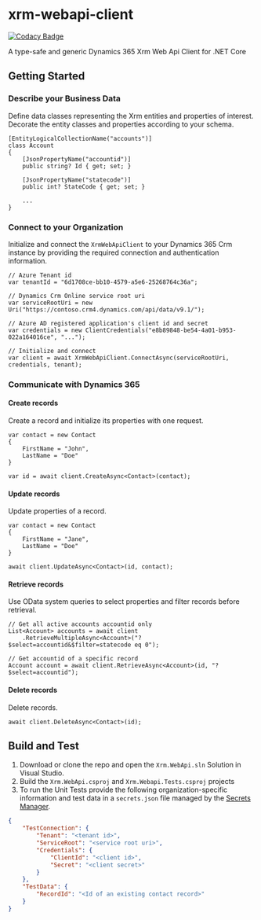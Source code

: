 # xrm-webapi-client

[![Codacy Badge](https://api.codacy.com/project/badge/Grade/db57100548854f228826324d204b4ea5)](https://www.codacy.com/manual/off-world/xrm-webapi-client?utm_source=github.com&amp;utm_medium=referral&amp;utm_content=wunderjunge/xrm-webapi-client&amp;utm_campaign=Badge_Grade)

A type-safe and generic Dynamics 365 Xrm Web Api Client for .NET Core

## Getting Started

### Describe your Business Data

Define data classes representing the Xrm entities and properties of interest. Decorate the entity classes and properties according to your schema.

```CSharp
[EntityLogicalCollectionName("accounts")]
class Account
{
    [JsonPropertyName("accountid")]
    public string? Id { get; set; }
    
    [JsonPropertyName("statecode")]
    public int? StateCode { get; set; }
    
    ...
}
```

### Connect to your Organization

Initialize and connect the `XrmWebApiClient` to your Dynamics 365 Crm instance by providing the required connection and authentication information.

```CSharp
// Azure Tenant id
var tenantId = "6d1708ce-bb10-4579-a5e6-25268764c36a";

// Dynamics Crm Online service root uri
var serviceRootUri = new Uri("https://contoso.crm4.dynamics.com/api/data/v9.1/");

// Azure AD registered application's client id and secret
var credentials = new ClientCredentials("e8b89848-be54-4a01-b953-022a164016ce", "...");
```
```CSharp
// Initialize and connect
var client = await XrmWebApiClient.ConnectAsync(serviceRootUri, credentials, tenant);
```

### Communicate with Dynamics 365

#### Create records

Create a record and initialize its properties with one request.

```CSharp
var contact = new Contact
{
    FirstName = "John",
    LastName = "Doe"
}

var id = await client.CreateAsync<Contact>(contact);
```

#### Update records

Update properties of a record.

```CSharp
var contact = new Contact
{
    FirstName = "Jane",
    LastName = "Doe"
}

await client.UpdateAsync<Contact>(id, contact);
```

#### Retrieve records

Use OData system queries to select properties and filter records before retrieval.

```CSharp
// Get all active accounts accountid only
List<Account> accounts = await client
    .RetrieveMultipleAsync<Account>("?$select=accountid&$filter=statecode eq 0");

// Get accountid of a specific record
Account account = await client.RetrieveAsync<Account>(id, "?$select=accountid");
```

#### Delete records

Delete records.

```CSharp
await client.DeleteAsync<Contact>(id);
```

## Build and Test

1. Download or clone the repo and open the `Xrm.WebApi.sln` Solution in Visual Studio.
2. Build the `Xrm.WebApi.csproj` and `Xrm.Webapi.Tests.csproj` projects
3. To run the Unit Tests provide the following organization-specific information and test data in a `secrets.json` file managed by the [Secrets Manager](https://docs.microsoft.com/en-us/aspnet/core/security/app-secrets?view=aspnetcore-3.1&tabs=windows#secret-manager).  

```Json
{
    "TestConnection": {
        "Tenant": "<tenant id>",
        "ServiceRoot": "<service root uri>",
        "Credentials": {
            "ClientId": "<client id>",
            "Secret": "<client secret>"
        }
    },
    "TestData": {
        "RecordId": "<Id of an existing contact record>"
    }
}
```